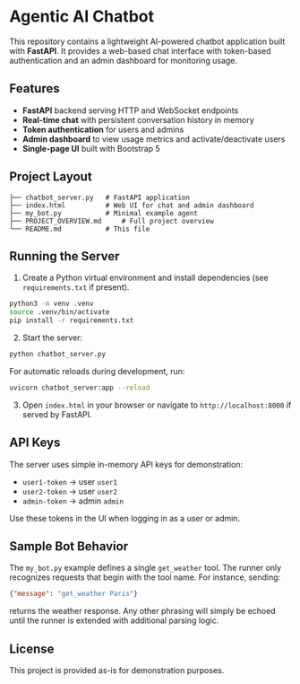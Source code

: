 # Agentic AI Chatbot

This repository contains a lightweight AI-powered chatbot application built with **FastAPI**. It provides a web-based chat interface with token-based authentication and an admin dashboard for monitoring usage.

## Features

- **FastAPI** backend serving HTTP and WebSocket endpoints
- **Real-time chat** with persistent conversation history in memory
- **Token authentication** for users and admins
- **Admin dashboard** to view usage metrics and activate/deactivate users
- **Single-page UI** built with Bootstrap 5

## Project Layout

```
├── chatbot_server.py   # FastAPI application
├── index.html          # Web UI for chat and admin dashboard
├── my_bot.py           # Minimal example agent
├── PROJECT_OVERVIEW.md     # Full project overview
└── README.md           # This file
```

## Running the Server

1. Create a Python virtual environment and install dependencies (see `requirements.txt` if present).

```bash
python3 -m venv .venv
source .venv/bin/activate
pip install -r requirements.txt
```

2. Start the server:

```bash
python chatbot_server.py
```

For automatic reloads during development, run:

```bash
uvicorn chatbot_server:app --reload
```

3. Open `index.html` in your browser or navigate to `http://localhost:8000` if served by FastAPI.

## API Keys

The server uses simple in-memory API keys for demonstration:

- `user1-token` → user `user1`
- `user2-token` → user `user2`
- `admin-token` → admin `admin`

Use these tokens in the UI when logging in as a user or admin.

## Sample Bot Behavior

The `my_bot.py` example defines a single `get_weather` tool. The runner only
recognizes requests that begin with the tool name. For instance, sending:

```json
{"message": "get_weather Paris"}
```

returns the weather response. Any other phrasing will simply be echoed until the
runner is extended with additional parsing logic.

## License

This project is provided as-is for demonstration purposes.

